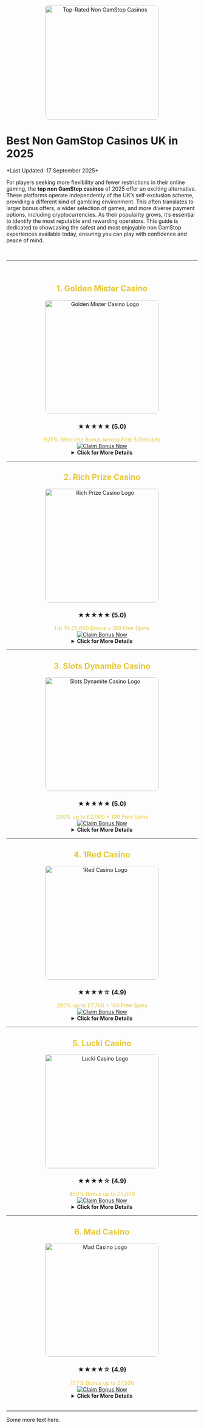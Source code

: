 <div align="center">
  <img src="https://wooricasino119.com/wp-content/uploads/2025/08/top-nongamstop-casinos-1.webp" alt="Top-Rated Non GamStop Casinos" style="width:300px; height:auto; border-radius: 8px;">
</div>
<h1>Best Non GamStop Casinos UK in 2025</h1>
*Last Updated: 17 September 2025*

For players seeking more flexibility and fewer restrictions in their online gaming, the **top non GamStop casinos** of 2025 offer an exciting alternative. These platforms operate independently of the UK’s self-exclusion scheme, providing a different kind of gambling environment. This often translates to larger bonus offers, a wider selection of games, and more diverse payment options, including cryptocurrencies. As their popularity grows, it’s essential to identify the most reputable and rewarding operators. This guide is dedicated to showcasing the safest and most enjoyable non GamStop experiences available today, ensuring you can play with confidence and peace of mind.

<br>

---

<br>

<div align="center">

<h2 style="color: #e5c735;">1. Golden Mister Casino</h2>

<a href="https://wooricasino119.com/visit/goldenmister" rel="noopener noreferrer sponsored nofollow">
  <img src="https://wooricasino119.com/wp-content/uploads/2025/08/goldenmister.webp" alt="Golden Mister Casino Logo" style="width:300px; height:auto; border-radius: 8px;">
</a>

### ★★★★★ (5.0)

<div style="color: #e5c735;">925% Welcome Bonus Across First 5 Deposits</div>

<a href="https://wooricasino119.com/visit/goldenmister" rel="noopener noreferrer sponsored nofollow">
  <img src="https://placehold.co/200x60/C8102E/FFFFFF?text=CLAIM+BONUS+NOW&font=arial&bold" alt="Claim Bonus Now">
</a>

<br>

<details>
  <summary><strong>Click for More Details</strong></summary>
  <br>
  <p>
    <strong>Min. Deposit:</strong> £20<br>
    <strong>License:</strong> Cerberlot N.V.<br><br>
    <strong>Key Features:</strong><br>
    VIP Program, Crypto Friendly, Live Casino & Sports Betting, No Deposit Bonus Available, Large Welcome Package.<br><br>
    <strong>Payment Methods:</strong><br>
    Visa, Mastercard, Bitcoin, Tether, Skrill, Neteller, Litecoin, Ethereum.
  </p>
</details>

</div>

---

<div align="center">

<h2 style="color: #e5c735;">2. Rich Prize Casino</h2>

<a href="https://wooricasino119.com/visit/richprize" rel="noopener noreferrer sponsored nofollow">
  <img src="https://wooricasino119.com/wp-content/uploads/2025/08/richprize.webp" alt="Rich Prize Casino Logo" style="width:300px; height:auto; border-radius: 8px;">
</a>

### ★★★★★ (5.0)

<div style="color: #e5c735;">Up To £5,000 Bonus + 150 Free Spins</div>

<a href="https://wooricasino119.com/visit/richprize" rel="noopener noreferrer sponsored nofollow">
  <img src="https://placehold.co/200x60/C8102E/FFFFFF?text=CLAIM+BONUS+NOW&font=arial&bold" alt="Claim Bonus Now">
</a>

<br>

<details>
  <summary><strong>Click for More Details</strong></summary>
  <br>
  <p>
    <strong>Min. Deposit:</strong> £20<br>
    <strong>License:</strong> Curacao eGaming<br><br>
    <strong>Key Features:</strong><br>
    VIP Program, Crypto Friendly, Live Casino & Sports Betting, Large Welcome Package, Wide Crypto Range.<br><br>
    <strong>Payment Methods:</strong><br>
    Visa, Mastercard, Skrill, Neteller, Bitcoin, Ethereum, Litecoin, Tether, Interac.
  </p>
</details>

</div>

---

<div align="center">

<h2 style="color: #e5c735;">3. Slots Dynamite Casino</h2>

<a href="https://wooricasino119.com/visit/slotsdynamite01" rel="noopener noreferrer sponsored nofollow">
  <img src="https://wooricasino119.com/wp-content/uploads/2025/08/slotsdynamite.webp" alt="Slots Dynamite Casino Logo" style="width:300px; height:auto; border-radius: 8px;">
</a>

### ★★★★★ (5.0)

<div style="color: #e5c735;">200% up to £2,000 + 100 Free Spins</div>

<a href="https://wooricasino119.com/visit/slotsdynamite01" rel="noopener noreferrer sponsored nofollow">
  <img src="https://placehold.co/200x60/C8102E/FFFFFF?text=CLAIM+BONUS+NOW&font=arial&bold" alt="Claim Bonus Now">
</a>

<br>

<details>
  <summary><strong>Click for More Details</strong></summary>
  <br>
  <p>
    <strong>Min. Deposit:</strong> £20<br>
    <strong>License:</strong> MGA<br><br>
    <strong>Key Features:</strong><br>
    Slot Tournaments, Mobile App, Daily Jackpots, Loyalty Program, Fast Payouts.<br><br>
    <strong>Payment Methods:</strong><br>
    Visa, Mastercard, Paypal, Skrill, Neteller, Trustly, Paysafecard.
  </p>
</details>

</div>

---

<div align="center">

<h2 style="color: #e5c735;">4. 1Red Casino</h2>

<a href="https://wooricasino119.com/visit/1red" rel="noopener noreferrer sponsored nofollow">
  <img src="https://wooricasino119.com/wp-content/uploads/2025/08/1red.webp" alt="1Red Casino Logo" style="width:300px; height:auto; border-radius: 8px;">
</a>

### ★★★★☆ (4.9)

<div style="color: #e5c735;">200% up to £7,760 + 100 Free Spins</div>

<a href="https://wooricasino119.com/visit/1red" rel="noopener noreferrer sponsored nofollow">
  <img src="https://placehold.co/200x60/C8102E/FFFFFF?text=CLAIM+BONUS+NOW&font=arial&bold" alt="Claim Bonus Now">
</a>

<br>

<details>
  <summary><strong>Click for More Details</strong></summary>
  <br>
  <p>
    <strong>Min. Deposit:</strong> £20<br>
    <strong>License:</strong> Curacao eGaming<br><br>
    <strong>Key Features:</strong><br>
    VIP Program, Weekly Cashback Up To 20%, Crypto Friendly, Live Casino, Large First Deposit Bonus.<br><br>
    <strong>Payment Methods:</strong><br>
    Visa, Mastercard, Skrill, Neteller, MiFinity, ecoPayz, Jeton, Neosurf, Bitcoin, Ethereum, Litecoin, Dogecoin, Ripple, Bank Transfer.
  </p>
</details>

</div>

---

<div align="center">

<h2 style="color: #e5c735;">5. Lucki Casino</h2>

<a href="https://wooricasino119.com/visit/lucki" rel="noopener noreferrer sponsored nofollow">
  <img src="https://wooricasino119.com/wp-content/uploads/2025/08/luckicasino.webp" alt="Lucki Casino Logo" style="width:300px; height:auto; border-radius: 8px;">
</a>

### ★★★★☆ (4.9)

<div style="color: #e5c735;">450% Bonus up to £5,000</div>

<a href="https://wooricasino119.com/visit/lucki" rel="noopener noreferrer sponsored nofollow">
  <img src="https://placehold.co/200x60/C8102E/FFFFFF?text=CLAIM+BONUS+NOW&font=arial&bold" alt="Claim Bonus Now">
</a>

<br>

<details>
  <summary><strong>Click for More Details</strong></summary>
  <br>
  <p>
    <strong>Min. Deposit:</strong> £25<br>
    <strong>License:</strong> Curacao eGaming<br><br>
    <strong>Key Features:</strong><br>
    VIP Program, +20% Cashback, Crypto Payments, Live Dealer, Operated by Dama N.V.<br><br>
    <strong>Payment Methods:</strong><br>
    Visa, Mastercard, Skrill, Neteller, MiFinity, ecoPayz, Neosurf, Bitcoin, Ethereum, Litecoin, Dogecoin, Tether, Bank Transfer.
  </p>
</details>

</div>

---

<div align="center">

<h2 style="color: #e5c735;">6. Mad Casino</h2>

<a href="https://wooricasino119.com/visit/mad" rel="noopener noreferrer sponsored nofollow">
  <img src="https://wooricasino119.com/wp-content/uploads/2025/08/madcasino.webp" alt="Mad Casino Logo" style="width:300px; height:auto; border-radius: 8px;">
</a>

### ★★★★☆ (4.9)

<div style="color: #e5c735;">777% Bonus up to £7,500</div>

<a href="https://wooricasino119.com/visit/mad" rel="noopener noreferrer sponsored nofollow">
  <img src="https://placehold.co/200x60/C8102E/FFFFFF?text=CLAIM+BONUS+NOW&font=arial&bold" alt="Claim Bonus Now">
</a>

<br>

<details>
  <summary><strong>Click for More Details</strong></summary>
  <br>
  <p>
    <strong>Min. Deposit:</strong> £25<br>
    <strong>License:</strong> Curacao eGaming<br><br>
    <strong>Key Features:</strong><br>
    VIP Program, +20% Cashback, Weekly Missions, Crypto Friendly, Extremely Large Welcome Bonus.<br><br>
    <strong>Payment Methods:</strong><br>
    Visa, Mastercard, MiFinity, Jeton, CashtoCode, Flexepin, Bitcoin, Ethereum, Litecoin, Dogecoin, Tether, Ripple, Bank Transfer.
  </p>
</details>

</div>

<br>

---
Some more text here.

